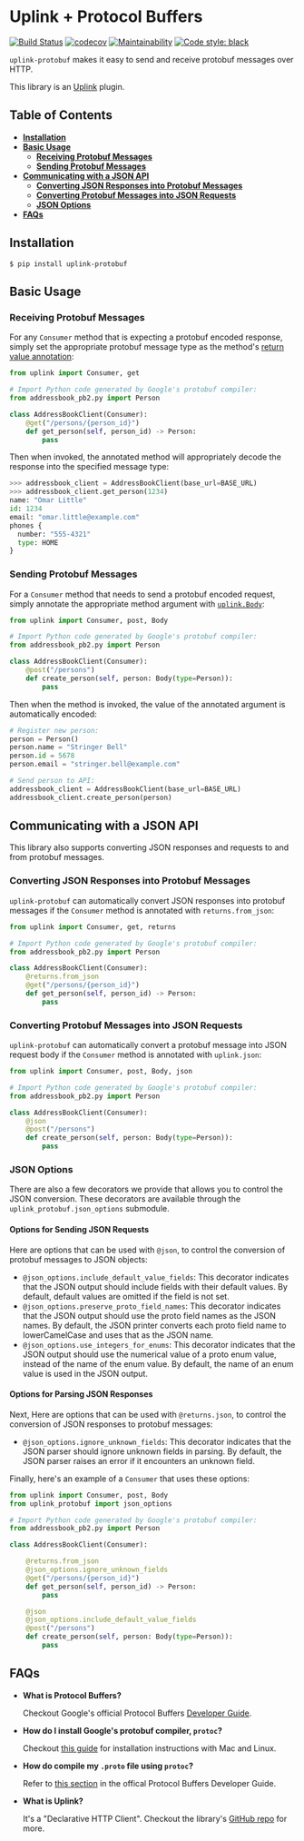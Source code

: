 # Uplink + Protocol Buffers
[![Build Status](https://travis-ci.com/prkumar/uplink-protobuf.svg?branch=master)](https://travis-ci.com/prkumar/uplink-protobuf)
[![codecov](https://codecov.io/gh/prkumar/uplink-protobuf/branch/master/graph/badge.svg)](https://codecov.io/gh/prkumar/uplink-protobuf)
[![Maintainability](https://api.codeclimate.com/v1/badges/65d2d66958c6e20a3bb0/maintainability)](https://codeclimate.com/github/prkumar/uplink-protobuf/maintainability)
[![Code style: black](https://img.shields.io/badge/code%20style-black-000000.svg)](https://github.com/ambv/black)

`uplink-protobuf` makes it easy to send and receive protobuf messages over HTTP.

This library is an [Uplink](https://github.com/prkumar/uplink) plugin.

## Table of Contents

- **[Installation](#installation)**
- **[Basic Usage](#basic-usage)**
    * **[Receiving Protobuf Messages](#receiving-protobuf-messages)**
    * **[Sending Protobuf Messages](#sending-protobuf-messages)**
- **[Communicating with a JSON API](#communicating-with-a-json-api)**
    * **[Converting JSON Responses into Protobuf Messages](#converting-json-responses-into-protobuf-messages)**
    * **[Converting Protobuf Messages into JSON Requests](#converting-protobuf-messages-into-json-requests)**
    * **[JSON Options](#json-options)**
- **[FAQs](#faqs)**

## Installation

```
$ pip install uplink-protobuf
```

## Basic Usage

### Receiving Protobuf Messages

For any `Consumer` method that is expecting a protobuf encoded response,
simply set the appropriate protobuf message type as the method's [return
value annotation](https://www.python.org/dev/peps/pep-3107/#return-values):

```python
from uplink import Consumer, get

# Import Python code generated by Google's protobuf compiler:
from addressbook_pb2.py import Person

class AddressBookClient(Consumer):
    @get("/persons/{person_id}")
    def get_person(self, person_id) -> Person:
        pass
```

Then when invoked, the annotated method will appropriately decode the
response into the specified message type:

```python
>>> addressbook_client = AddressBookClient(base_url=BASE_URL)
>>> addressbook_client.get_person(1234)
name: "Omar Little"
id: 1234
email: "omar.little@example.com"
phones {
  number: "555-4321"
  type: HOME
}
```

### Sending Protobuf Messages

For a `Consumer` method that needs to send a protobuf encoded request,
simply annotate the appropriate method argument with [`uplink.Body`](https://uplink.readthedocs.io/en/stable/quickstart.html#request-body):

```python
from uplink import Consumer, post, Body

# Import Python code generated by Google's protobuf compiler:
from addressbook_pb2.py import Person

class AddressBookClient(Consumer):
    @post("/persons")
    def create_person(self, person: Body(type=Person)):
        pass
```

Then when the method is invoked, the value of the annotated argument is
automatically encoded:

```python
# Register new person:
person = Person()
person.name = "Stringer Bell"
person.id = 5678
person.email = "stringer.bell@example.com"

# Send person to API:
addressbook_client = AddressBookClient(base_url=BASE_URL)
addressbook_client.create_person(person)
```

## Communicating with a JSON API

This library also supports converting JSON responses and requests
to and from protobuf messages.

### Converting JSON Responses into Protobuf Messages

`uplink-protobuf` can automatically convert JSON responses into
protobuf messages if the `Consumer` method is annotated with
`returns.from_json`:

```python
from uplink import Consumer, get, returns

# Import Python code generated by Google's protobuf compiler:
from addressbook_pb2.py import Person

class AddressBookClient(Consumer):
    @returns.from_json
    @get("/persons/{person_id}")
    def get_person(self, person_id) -> Person:
        pass
```

### Converting Protobuf Messages into JSON Requests

`uplink-protobuf` can automatically convert a protobuf message into
JSON request body if the `Consumer` method is annotated with
`uplink.json`:

```python
from uplink import Consumer, post, Body, json

# Import Python code generated by Google's protobuf compiler:
from addressbook_pb2.py import Person

class AddressBookClient(Consumer):
    @json
    @post("/persons")
    def create_person(self, person: Body(type=Person)):
        pass
```

### JSON Options

There are also a few decorators we provide that allows you to control
the JSON conversion. These decorators are available through the
`uplink_protobuf.json_options` submodule.

#### Options for Sending JSON Requests

Here are options that can be used with `@json`, to control
the conversion of protobuf messages to JSON objects:

- `@json_options.include_default_value_fields`: This decorator
  indicates that the JSON output should include fields with their default
  values. By default, default values are omitted if the field is not set.
- `@json_options.preserve_proto_field_names`: This decorator indicates
  that the JSON output should use the proto field names as the JSON names.
  By default, the JSON printer converts each proto field name to
  lowerCamelCase and uses that as the JSON name.
- `@json_options.use_integers_for_enums`: This decorator indicates that
  the JSON output should use the numerical value of a proto enum value,
  instead of the name of the enum value. By default, the name of an
  enum value is used in the JSON output.


#### Options for Parsing JSON Responses

Next, Here are options that can be used with `@returns.json`, to control
the conversion of JSON responses to protobuf messages:
  
- `@json_options.ignore_unknown_fields`: This decorator indicates
  that the JSON parser should ignore unknown fields in parsing.
  By default, the JSON parser raises an error if it encounters
  an unknown field.

  
Finally, here's an example of a `Consumer` that uses these options:
```python
from uplink import Consumer, post, Body
from uplink_protobuf import json_options

# Import Python code generated by Google's protobuf compiler:
from addressbook_pb2.py import Person

class AddressBookClient(Consumer):

    @returns.from_json
    @json_options.ignore_unknown_fields
    @get("/persons/{person_id}")
    def get_person(self, person_id) -> Person:
        pass

    @json
    @json_options.include_default_value_fields
    @post("/persons")
    def create_person(self, person: Body(type=Person)):
        pass
```

## FAQs

- **What is Protocol Buffers?**

    Checkout Google's official Protocol Buffers [Developer Guide](https://developers.google.com/protocol-buffers/docs/overview).

- **How do I install Google's protobuf compiler, `protoc`?**

   Checkout [this guide](http://google.github.io/proto-lens/installing-protoc.html) for installation instructions with Mac
   and Linux.

- **How do compile my `.proto` file using `protoc`?**

    Refer to [this section](https://developers.google.com/protocol-buffers/docs/reference/python-generated#invocation)
    in the offical Protocol Buffers Developer Guide.

- **What is Uplink?**

  It's a "Declarative HTTP Client". Checkout the library's [GitHub repo](https://github.com/prkumar/uplink)
  for more.
